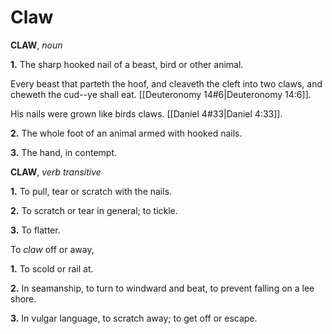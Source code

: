 # Claw

**CLAW**, _noun_

**1.** The sharp hooked nail of a beast, bird or other animal.

Every beast that parteth the hoof, and cleaveth the cleft into two claws, and cheweth the cud--ye shall eat. [[Deuteronomy 14#6|Deuteronomy 14:6]].

His nails were grown like birds claws. [[Daniel 4#33|Daniel 4:33]].

**2.** The whole foot of an animal armed with hooked nails.

**3.** The hand, in contempt.

**CLAW**, _verb transitive_

**1.** To pull, tear or scratch with the nails.

**2.** To scratch or tear in general; to tickle.

**3.** To flatter.

To _claw_ off or away,

**1.** To scold or rail at.

**2.** In seamanship, to turn to windward and beat, to prevent falling on a lee shore.

**3.** In vulgar language, to scratch away; to get off or escape.